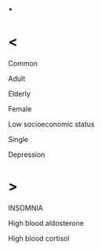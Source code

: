 # .

# <

Common

Adult

Elderly

Female

Low socioeconomic status

Single

Depression

# >

INSOMNIA

High blood aldosterone

High blood cortisol
